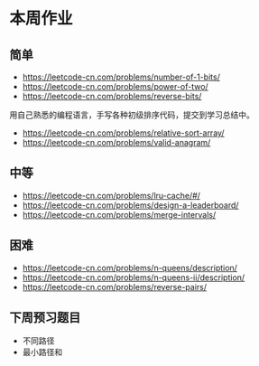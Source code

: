 # 本周作业

## 简单

* https://leetcode-cn.com/problems/number-of-1-bits/
* https://leetcode-cn.com/problems/power-of-two/
* https://leetcode-cn.com/problems/reverse-bits/

用自己熟悉的编程语言，手写各种初级排序代码，提交到学习总结中。

* https://leetcode-cn.com/problems/relative-sort-array/
* https://leetcode-cn.com/problems/valid-anagram/

## 中等

* https://leetcode-cn.com/problems/lru-cache/#/
* https://leetcode-cn.com/problems/design-a-leaderboard/
* https://leetcode-cn.com/problems/merge-intervals/

## 困难

* https://leetcode-cn.com/problems/n-queens/description/
* https://leetcode-cn.com/problems/n-queens-ii/description/
* https://leetcode-cn.com/problems/reverse-pairs/

## 下周预习题目

* 不同路径
* 最小路径和
  